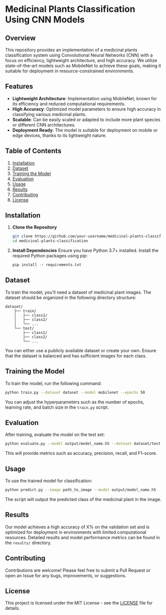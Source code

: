 # Medicinal Plants Classification Using CNN Models

## Overview

This repository provides an implementation of a medicinal plants classification system using Convolutional Neural Networks (CNN) with a focus on efficiency, lightweight architecture, and high accuracy. We utilize state-of-the-art models such as MobileNet to achieve these goals, making it suitable for deployment in resource-constrained environments.

## Features

- **Lightweight Architecture**: Implementation using MobileNet, known for its efficiency and reduced computational requirements.
- **High Accuracy**: Optimized model parameters to ensure high accuracy in classifying various medicinal plants.
- **Scalable**: Can be easily scaled or adapted to include more plant species or different CNN architectures.
- **Deployment Ready**: The model is suitable for deployment on mobile or edge devices, thanks to its lightweight nature.

## Table of Contents

1. [Installation](#installation)
2. [Dataset](#dataset)
3. [Training the Model](#training-the-model)
4. [Evaluation](#evaluation)
5. [Usage](#usage)
6. [Results](#results)
7. [Contributing](#contributing)
8. [License](#license)

## Installation

1. **Clone the Repository**
   ```bash
   git clone https://github.com/your-username/medicinal-plants-classification.git
   cd medicinal-plants-classification
   ```

2. **Install Dependencies**
   Ensure you have Python 3.7+ installed. Install the required Python packages using pip:
   ```bash
   pip install -r requirements.txt
   ```

## Dataset

To train the model, you'll need a dataset of medicinal plant images. The dataset should be organized in the following directory structure:

```
dataset/
    ├── train/
    │   ├── class1/
    │   ├── class2/
    │   └── ...
    └── test/
        ├── class1/
        ├── class2/
        └── ...
```

You can either use a publicly available dataset or create your own. Ensure that the dataset is balanced and has sufficient images for each class.

## Training the Model

To train the model, run the following command:

```bash
python train.py --dataset dataset --model mobilenet --epochs 50
```

You can adjust the hyperparameters such as the number of epochs, learning rate, and batch size in the `train.py` script.

## Evaluation

After training, evaluate the model on the test set:

```bash
python evaluate.py --model output/model_name.h5 --dataset dataset/test
```

This will provide metrics such as accuracy, precision, recall, and F1-score.

## Usage

To use the trained model for classification:

```bash
python predict.py --image path_to_image --model output/model_name.h5
```

The script will output the predicted class of the medicinal plant in the image.

## Results

Our model achieves a high accuracy of X% on the validation set and is optimized for deployment in environments with limited computational resources. Detailed results and model performance metrics can be found in the `results/` directory.

## Contributing

Contributions are welcome! Please feel free to submit a Pull Request or open an Issue for any bugs, improvements, or suggestions.

## License

This project is licensed under the MIT License - see the [LICENSE](LICENSE) file for details.


